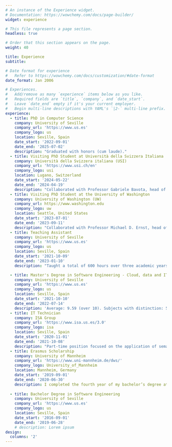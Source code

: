 ```yaml
---
# An instance of the Experience widget.
# Documentation: https://wowchemy.com/docs/page-builder/
widget: experience

# This file represents a page section.
headless: true

# Order that this section appears on the page.
weight: 40

title: Experience
subtitle:

# Date format for experience
#   Refer to https://wowchemy.com/docs/customization/#date-format
date_format: Jan 2006

# Experiences.
#   Add/remove as many `experience` items below as you like.
#   Required fields are `title`, `company`, and `date_start`.
#   Leave `date_end` empty if it's your current employer.
#   Begin multi-line descriptions with YAML's `|2-` multi-line prefix.
experience:
  - title: PhD in Computer Science
    company: University of Seville
    company_url: 'https://www.us.es'
    company_logo: us
    location: Seville, Spain
    date_start: '2022-09-01'
    date_end: '2025-07-02'
    description: "Graduated with honors (cum laude)."
  - title: Visiting PhD Student at Università della Svizzera Italiana
    company: Università della Svizzera italiana (USI)
    company_url: 'https://www.usi.ch/en'
    company_logo: usi
    location: Lugano, Switzerland
    date_start: '2024-05-22'
    date_end: '2024-04-19'
    description: "Collaborated with Professor Gabriele Bavota, head of the Software Analytics Research Team (SEART), as part of a PhD research stay. The collaboration focused on designing and implementing an approach that leverages Large Language Models to automatically detect failures in REST APIs by analyzing their documentation."
  - title: Visiting PhD Student at the University of Washington
    company: University of Washington (UW)
    company_url: https://www.washington.edu
    company_logo: uw
    location: Seattle, United States
    date_start: '2023-07-01'
    date_end: '2023-09-11'
    description: "Collaborated with Professor Michael D. Ernst, head of the Programming Languages and Software Engineering (PLSE) group and former Microsoft Research scientist, as part of a PhD research visit. The work focused on enhancing AGORA, a technique proposed as part of the PhD for automatically generating test oracles for REST APIs through invariant detection."
  - title: Teaching Assistant
    company: University of Seville
    company_url: 'https://www.us.es'
    company_logo: us
    location: Seville, Spain
    date_start: '2021-10-09'
    date_end: '2023-01-10'
    description: "Taught a total of 600 hours over three academic years (24 ECTS credits per year), combining teaching duties with postgraduate studies. Courses and sessions covered a wide range of technical topics, including Docker, Linux commands, web scraping, web development with Django and Spring Boot, software testing, software architecture, and systems integration. In addition to lecturing and supervising student projects, I contributed to the development of laboratory materials and designed the practical software integration project for the Architecture and Integration of Software Systems course within the Software Engineering degree program."

  - title: Master's Degree in Software Engineering - Cloud, data and IT management
    company: University of Seville
    company_url: 'https://www.us.es'
    company_logo: us
    location: Seville, Spain
    date_start: '2021-10-10'
    date_end: '2022-07-14'
    description: 'Average: 9.59 (over 10). Subjects with distinction: 5 (including thesis), best record of my year award.'
  - title: IT Technician
    company: ISA Group
    company_url: 'https://www.isa.us.es/3.0'
    company_logo: isa
    location: Seville, Spain
    date_start: '2020-11-01'
    date_end: '2021-10-08'
    description: "Part-time position focused on the application of semantic web technologies and classical natural language processing techniques to automate the generation of test input values for REST APIs. This work led to the publication of a peer-reviewed article in IEEE Transactions on Software Engineering."
  - title: Erasmus Scholarship
    company: University of Mannheim
    company_url: 'https://www.uni-mannheim.de/dws/'
    company_logo: University_of_Mannheim
    location: Mannheim, Germany
    date_start: '2019-09-01'
    date_end: '2020-06-30'
    description: I completed the fourth year of my bachelor’s degree at the University of Mannheim, Germany, where I attended a master's program in Data Science.
        
  - title: Bachelor Degree in Software Engineering
    company: University of Seville
    company_url: 'https://www.us.es'
    company_logo: us
    location: Seville, Spain
    date_start: '2016-09-01'
    date_end: '2019-06-28'
    # description: Lorem ipsum
design:
  columns: '2'
---
```

